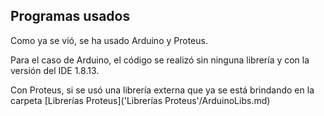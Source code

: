 ## Programas usados

Como ya se vió, se ha usado Arduino y Proteus.

Para el caso de Arduino, el código se realizó sin ninguna librería y con la versión del IDE 1.8.13.

Con Proteus, si se usó una librería externa que ya se está brindando en la carpeta [Librerías Proteus]('Librerías Proteus'/ArduinoLibs.md)